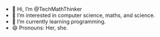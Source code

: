 - 👋 Hi, I’m @TechMathThinker
- 👀 I’m interested in computer science, maths, and science.
- 🌱 I’m currently learning programming.
- 😄 Pronouns: Her, she.

<!---
TechMathThinker/TechMathThinker is a ✨ special ✨ repository because its `README.md` (this file) appears on your GitHub profile.
You can click the Preview link to take a look at your changes.
--->
